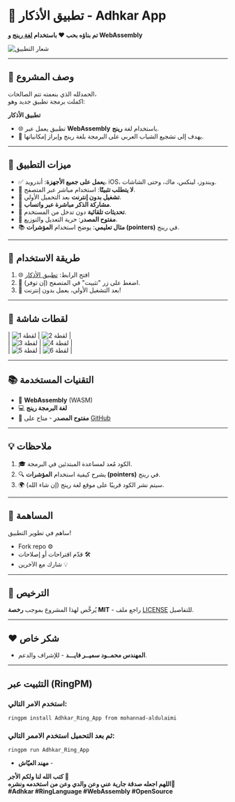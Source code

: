 # 🌟 **تطبيق الأذكار - Adhkar App**  
**تم بناؤه بحب ❤️ باستخدام [لغة رينج](https://ring-lang.github.io/)  و WebAssembly**  

![شعار التطبيق](https://mohannad-aldulaimi.github.io/Adhkar_Ring_App/Build/logo.png)   

---

## 📌 وصف المشروع  
الحمدلله الذي بنعمته تتم الصالحات،  
اكملت برمجة تطبيق جديد وهو:  

**تطبيق الأذكار**  
- 🌐 تطبيق يعمل عبر **WebAssembly** باستخدام لغة **رينج**.  
- 🎯 يهدف إلى تشجيع الشباب العربي على البرمجة بلغة رينج وإبراز إمكانياتها.  

---

## 🚀 ميزات التطبيق  
- ✅ **يعمل على جميع الأجهزة**: أندرويد، iOS، ويندوز، لينكس، ماك، وحتى الشاشات.  
- 🔽 **لا يتطلب تثبيتًا**: استخدام مباشر عبر المتصفح.  
- 📲 **تشغيل بدون إنترنت** بعد التحميل الأولي.  
- 📢 **مشاركة الذكر مباشرة عبر واتساب**.  
- 🔄 **تحديثات تلقائية** دون تدخل من المستخدم.  
- 📎 **مفتوح المصدر**: حرية التعديل والتوزيع.  
- 📚 **مثال تعليمي**: يوضح استخدام **المؤشرات (pointers)** في رينج.  

---

## 📱 طريقة الاستخدام  
1. 🌐 افتح الرابط: [تطبيق الأذكار](https://mohannad-aldulaimi.github.io/Adhkar_Ring_App/Build/)   
2. 📱 اضغط على زر "تثبيت" في المتصفح (إن توفر).  
3. 🔁 بعد التشغيل الأولي، يعمل بدون إنترنت!  

---

## 📸 لقطات شاشة  
| ![لقطة 1](screenshots/shot1.png) | ![لقطة 2](screenshots/shot2.png) |  
| ![لقطة 3](screenshots/shot3.png) | ![لقطة 4](screenshots/shot4.png) |  
| ![لقطة 5](screenshots/shot5.png) | ![لقطة 6](screenshots/shot6.png) |  

---

## 📚 التقنيات المستخدمة  
- 🔄 **WebAssembly** (WASM)  
- 💻 **لغة البرمجة رينج**  
- 🔧 **مفتوح المصدر** - متاح على [GitHub](https://github.com/mohannad-aldulaimi/Adhkar_Ring_App)   

---

## 💡 ملاحظات  
1. 🎓 الكود مُعد لمساعدة المبتدئين في البرمجة.  
2. 🔍 يشرح كيفية استخدام **المؤشرات (pointers)** في رينج.  
3. 🌍 سيتم نشر الكود قريبًا على موقع لغة رينج (إن شاء الله).  

---

## 🤝 المساهمة  
ساهم في تطوير التطبيق!  
- Fork repo ⚙️  
- قدّم اقتراحات أو إصلاحات 🛠️  
- شارك مع الآخرين 💡  

---

## 📜 الترخيص  
يُرخَّص لهذا المشروع بموجب **رخصة MIT** - راجع ملف [LICENSE](LICENSE) للتفاصيل.  

---

## ❤️ شكر خاص  
- **المهندس محمــود سميــر فايـــد** - للإشراف والدعم.  


---  

## التثبيت عبر (RingPM)  
### استخدم الامر التالي:
    ringpm install Adhkar_Ring_App from mohannad-aldulaimi

### ثم بعد التحميل استخدم الاممر التالي:
    ringpm run Adhkar_Ring_App

- **مهند العيّاش** - 


**كتب الله لنا ولكم الأجر 🤲**  
**اللهم اجعله صدقة جارية عني وعن والدي وعن من استخدمه ونشره🤲**  
**#Adhkar #RingLanguage #WebAssembly #OpenSource**